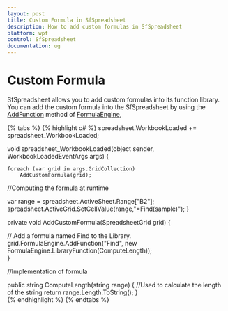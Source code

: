 ```yaml
---
layout: post
title: Custom Formula in SfSpreadsheet
description: How to add custom formulas in SfSpreadsheet
platform: wpf
control: SfSpreadsheet
documentation: ug
---
```


# Custom Formula

SfSpreadsheet allows you to add custom formulas into its function library. You can add the custom formula into the SfSpreadsheet by using the [AddFunction](https://help.syncfusion.com/cr/wpf/Syncfusion.UI.Xaml.CellGrid.FormulaEngine.html#Syncfusion_UI_Xaml_CellGrid_FormulaEngine_AddFunction_System_String_Syncfusion_UI_Xaml_CellGrid_FormulaEngine_LibraryFunction_) method of [FormulaEngine](http://help.syncfusion.com/cr/wpf/Syncfusion.UI.Xaml.CellGrid.FormulaEngine.html),

{% tabs %}
{% highlight c# %}
spreadsheet.WorkbookLoaded += spreadsheet_WorkbookLoaded;

void spreadsheet_WorkbookLoaded(object sender, WorkbookLoadedEventArgs args)
{

    foreach (var grid in args.GridCollection)
        AddCustomFormula(grid); 
  
  //Computing the formula at runtime

   var range = spreadsheet.ActiveSheet.Range["B2"];
   spreadsheet.ActiveGrid.SetCellValue(range,"=Find(sample)");
}  

private void AddCustomFormula(SpreadsheetGrid grid)
{

  // Add a formula named Find to the Library.
   grid.FormulaEngine.AddFunction("Find", new FormulaEngine.LibraryFunction(ComputeLength));      
}    

//Implementation of formula
    
public string ComputeLength(string range)
{
  //Used to calculate the length of the string
    return range.Length.ToString();
}   
{% endhighlight %}
{% endtabs %}
